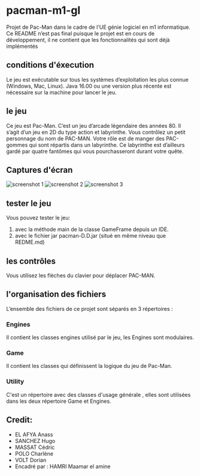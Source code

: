 # pacman-m1-gl
Projet de Pac-Man dans le cadre de l'UE génie logiciel en m1 informatique.
Ce README n’est pas final puisque le projet est en cours de développement, il ne contient que les fonctionnalités qui sont déjà implémentés 

## conditions d'éxecution
Le jeu est exécutable sur tous les systèmes d’exploitation les plus connue (Windows, Mac, Linux).
Java 16.00 ou une version plus récente est nécessaire sur la machine pour lancer le jeu. 

## le jeu 
Ce jeu est Pac-Man. C’est un jeu d’arcade légendaire des années 80. Il s’agit d’un jeu en 2D du type action et labyrinthe. Vous contrôlez un petit personnage du nom de PAC-MAN. Votre rôle est de manger des PAC-gommes qui sont répartis dans un labyrinthe. Ce labyrinthe est d’ailleurs gardé par quatre fantômes qui vous pourchasseront durant votre quête. 

## Captures d'écran
![screenshot 1](https://media.discordapp.net/attachments/901941041337368607/912022413556985946/unknown.png?width=631&height=701)
![screenshot 2](https://media.discordapp.net/attachments/901941041337368607/912022737961238548/unknown.png?width=633&height=700)
![screenshot 3](https://media.discordapp.net/attachments/901941041337368607/912022776087474216/unknown.png?width=631&height=701)
## tester le jeu
Vous pouvez tester le jeu:
1. avec la méthode main de la classe GameFrame depuis un IDE.
2. avec le fichier jar pacman-D.D.jar (situé en même niveau que REDME.md)

## les contrôles 
Vous utilisez les flèches du clavier pour déplacer PAC-MAN.
## l'organisation des fichiers
L’ensemble des fichiers de ce projet sont séparés en 3 répertoires :
### Engines 
Il contient les classes engines utilisé par le jeu, les Engines sont modulaires.
### Game 
Il contient les classes qui définissent la logique du jeu de Pac-Man.
### Utility 
C'est un répertoire avec des classes d'usage générale , elles sont utilisées dans les deux répertoire Game et Engines.

## Credit:
- EL AFYA Anass
- SANCHEZ Hugo
- MASSAT Cédric
- POLO Charlène
- VOLT Dorian
- Encadré par : HAMRI Maamar el amine

